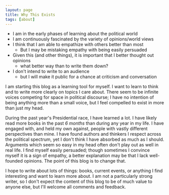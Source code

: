 ```yaml
---
layout: page
title: Why This Exists
tags: [about]
---
```


- I am in the early phases of learning about the political world
- I am continuously fascinated by the variety of opinions/world views
- I think that I am able to empathize with others better than most
   - But I may be mistaking empathy with being easily persuaded 
- Given this (and other things), it is important that I better thought out opinions
   - what better way than to write them down?
- I don't intend to write to an audience
   - but I will make it public for a chance at criticism and conversation

I am starting this blog as a learning tool for myself. I want to learn to think and to write more clearly on topics I care about. There seem to be infinite voices competing for space in political discourse; I have no intention of being anything more than a small voice, but I feel compelled to exist in more than just my head.

During the past year's Presidential race, I have learned a lot. I have likely read more books in the past *6 months* than during any year in my life. I have engaged with, and held my own against, people with vastly different perspectives than mine. I have found authors and thinkers I respect across the political spectrum, yet I don't think I have absorbed as much as I should. Arguments which seem so easy in my head often don't play out as well in real life. I find myself easily persuaded; though sometimes I convince myself it is a sign of empathy, a better explanation may be that I lack well-founded opinions. The point of this blog is to change that.

I hope to write about lots of things: books, current events, or anything I find interesting and want to learn more about. I am not a particularly strong writer, so I don't expect the content of this blog to be of much value to anyone else, but I'll welcome all comments and feedback. 
